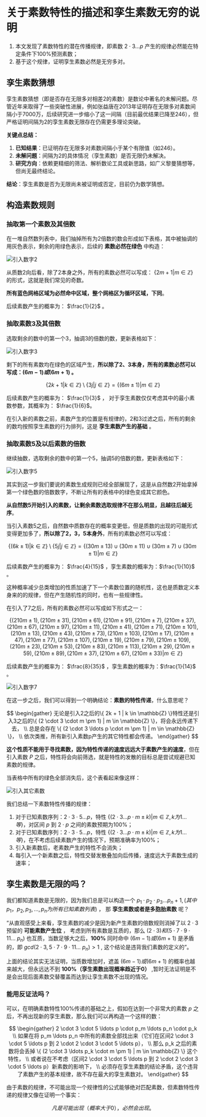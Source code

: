 # 关于素数特性的描述和孪生素数无穷的说明

1. 本文发现了素数特性的潜在传播规律，即素数 $2 \cdot 3 \ldots p$ 产生的规律必然能在特定条件下100%预测素数；
1. 基于这个规律，证明孪生素数必然是无穷多对。

## 孪生素数猜想

孪生素数猜想（即是否存在无限多对相差2的素数）是数论中著名的未解问题。尽管近年来取得了一些突破性进展，例如张益唐在2013年证明存在无限多对素数间隔小于7000万，后续研究进一步缩小了这一间隔（目前最优结果已降至246），但严格证明间隔为2的孪生素数无限存在仍需更多理论突破。

**关键点总结：**

1. **已知结果**：已证明存在无限多对素数间隔小于某个有限值（如246）。
2. **未解问题**：间隔为2的具体情况（孪生素数）是否无限仍未解决。
3. **研究方向**：依赖更精细的筛法、解析数论工具或新思路，如广义黎曼猜想等，但尚无最终结论。

**结论**：孪生素数是否为无限尚未被证明或否定，目前仍为数学猜想。

## 构造素数规则

### 抽取第一个素数及其倍数

在一堆自然数列表中，我们抽掉所有为2倍数的数会形成如下表格，其中被抽调的用灰色表示，剩余的用绿色表示，后续的 **素数必然在绿色** 中构造：

![引入数字2](src/02.png)

从质数2向后看，除了2本身之外，所有的素数必然可以写成： $\{2m + 1 | m \in \mathbb{Z} \}$ 的形式，这就是我们常见的奇数。

**所有蓝色网格区域为必然命中区域，整个网格区为循环区域，下同**。

后续素数产生的概率为： $\frac{1}{2}$ 。

### 抽取素数3及其倍数

选取剩余的数中的第一个3，抽调3的倍数的数，更新表格如下：

![引入数字3](src/03.png)

剩下的所有素数均在绿色的区域产生，**所以除了2、3本身，所有的素数必然可以写成：$(6m - 1) 或 (6m +1)$ 。**

$$
\{ 2k + 1 | k \in \mathbb{Z} \} \setminus \{ 3j | j \in \mathbb{Z} \}
 = \{ (6m \pm 1) | m \in \mathbb{Z} \}
$$

后续素数产生的概率为： $\frac{1}{3}$ ， 对于孪生素数仅仅考虑其中的最小素数参数，其概率为： $\frac{1}{6}$。

在引入新的素数之前，素数产生的位置是有规律的，2和3过滤之后，所有的剩余的数均按照孪生素数的行为排列，这是 **孪生素数产生的基础** 。


### 抽取素数5及以后素数的倍数

继续抽数，选取剩余的数中的第一个5，抽调5的倍数的数，更新表格如下：

![引入数字5](src/05.png)

其实到这一步我们要说的素数生成规则已经全部展现了，这是从自然数2开始拿掉第一个绿色数的倍数数字，不断让所有的表格中的绿色变成其它颜色。

**从自然数5开始引入的素数，让剩余素数选取规律不在那么明显，且越往后越无序**。

当引入素数5之后，自然数中质数存在的概率变更低，但是质数的出现的可能形式变得更加多了，**所以除了2，3，5本身外**，所有的素数必然可以写成：

$$
\{ (6k \pm 1) | k \in \mathbb{Z} \}  \setminus \{ 5j | j \in \mathbb{Z} \} = \{ (30m \pm 13) \cup (30m \pm 11) \cup (30m \pm 7) \cup (30m \pm 1) | m \in \mathbb{Z} \}
$$ 

后续素数产生的概率为： $\frac{4}{15}$ ，孪生素数的概率为：$\frac{1}{10}$ 。

这种概率减少总类增加的性质加速了下一个素数位置的随机性，这也是质数定义本身来的的规律，但在产生随机性的同时，也有一些规律性。

在引入了7之后，所有的素数必然可以写成如下形式之一：

$$
\{
    (210m \pm 1), (210m \pm 31), (210m \pm 61), (210m \pm 91),
    (210m \pm 7), (210m \pm 37), (210m \pm 67), (210m \pm 97), 
    (210m \pm 11), (210m \pm 41), (210m \pm 71), (210m \pm 101),
    (210m \pm 13), (210m \pm 43), (210m \pm 73), (210m \pm 103),
    (210m \pm 17), (210m \pm 47), (210m \pm 77), (210m \pm 107), 
    (210m \pm 19), (210m \pm 79), (210m \pm 109),
    (210m \pm 23), (210m \pm 53), (210m \pm 83), (210m \pm 113),
    (210m \pm 29), (210m \pm 59), (210m \pm 89),
    (210m \pm 37), (210m \pm 67),
    (210m \pm 33)
    | m \in \mathbb{Z} \}
$$

后续素数产生的概率为： $\frac{8}{35}$ ，孪生素数的概率为：$\frac{1}{14}$ 。

![引入数字7](src/07.png)

在这一步之后，我们可以得到一个明确结论：**素数的特性传递**，什么意思呢？

$$
    \begin{gather}
    无论是引入2之后的\{ 2k + 1 | k \in \mathbb{Z} \}特性还是引入3之后的\{ (2 \cdot 3 \cdot m \pm 1) | m \in \mathbb{Z} \}，将会永远传递下去， \\
    总是会存在 \{ (2 \cdot 3 \ldots p \cdot m \pm 1) | m \in \mathbb{Z} \}， \\
    依次类推，所有新引入素数p产生的其它特性都会传递。
    \end{gather}
$$

**这个性质不能用于寻找素数，因为特性传递的速度远远大于素数产生的速度**，但在引入素数 $P$ 之后，特性将会向前筛选，就是特性的发散的目标总是尝试规避已知素数的规律。

当表格中所有的绿色全部消失后，这个表看起来像这样：

![引入其它素数](src/7+.png)

我们总结一下素数特性传播的规律：

1. 对于已知素数序列：$2 \cdot 3 \cdot 5 \ldots p$，特性 $\{ (2 \cdot 3 \ldots p \cdot m \pm k) | m \in \mathbb{Z} , k 为 1 \ldots 等 \}$，对区间 $p$ 到 $2 \cdot p$ 之间的素数预期为100%；
2. 对于已知素数序列：$2 \cdot 3 \cdot 5 \ldots p$，特性 $\{ (2 \cdot 3 \ldots p \cdot m \pm k) | m \in \mathbb{Z} , k 为 1 \ldots 等 \}$，在不考虑后续素数产生的情况下，预期准确率为100%；
3. 引入新素数后，老素数产生的特性不会消失；
4. 每引入一个新素数之后，特性交替发散叠加向后传播，速度远大于素数生成的速率；

## 孪生素数是无限的吗？

我们都知道素数是无限的，因为我们总是可以构造一个 $p_1 \cdot p_2 \cdot p_3 \ldots p_n + 1, (其中 p_1，p_2, p_3, \ldots , p_n 为所有已知素数列表)$ ， 那 **孪生素数或者是多胞胎素数** 呢？

“从直观感受上来看，孪生素数的减少是因为新产生素数的倍数规则消掉了以 $2 \cdot 3$ 预留的 **可能素数产生位** ， 考虑到所有素数是互质的，那么 $(2 \cdot 3)  和 (5 \cdot 7 \cdot 9 \cdot 11 \ldots \ p_n)$ 也互质，当数足够大之后，**100%** 同时命中 $(6m - 1 ) 或 (6m + 1)$ 是矛盾的，即 $gcd(2 \cdot 3 , 5 \cdot 7 \cdot 9 \cdot 11 \ldots \ p_n) > 1$ , 这个结论是违背我们素数的定义的”。

上面的结论其实无法证明，当质数增加时，遮盖 $(6m - 1) 或 (6m + 1)$ 的概率也越来越大，但永远达不到 **100%（孪生素数出现概率趋近于0）** ,暂时无法证明是不是会出现后面素数交替覆盖而达到让孪生素数不出现的情况。

### 能用反证法吗？

可以，在明确素数特性100%传递的基础之上，假如在达到一个非常大的素数 $p$ 之后，不再出现新的孪生素数，那么我们可以再构造一个这样的数：

$$
    \begin{gather}
    2 \cdot 3 \cdot 5 \ldots p \cdot p_m \ldots p_n \cdot p_k \\
    如果在将 p_m \ldots p_n 中所有的素数全部找出来（它们在区间2 \cdot 3 \cdot 5 \ldots p 到 2 \cdot 2 \cdot 3 \cdot 5 \ldots p），  \\
    那么 p_k 之后的素数将会丢掉 \{ (2 \cdot 3 \ldots p_k \cdot m \pm 1) | m \in \mathbb{Z} \} 这个特性， \\
    或者说在不考虑（区间2 \cdot 3 \cdot 5 \ldots p 到 2 \cdot 2 \cdot 3 \cdot 5 \ldots p）新素数的影响下，  \\
    必须存在孪生素数的结论矛盾，这个违背了素数产生的基本规律，故不存在最大的孪生素数对。
    \end{gather}
$$

由于素数的规律，不可能出现一个规律性的公式能够绝对匹配素数，但素数特性传递的规律又像在证明一个事实：

$$
    凡是可能出现（概率大于0），必然会出现。
$$

